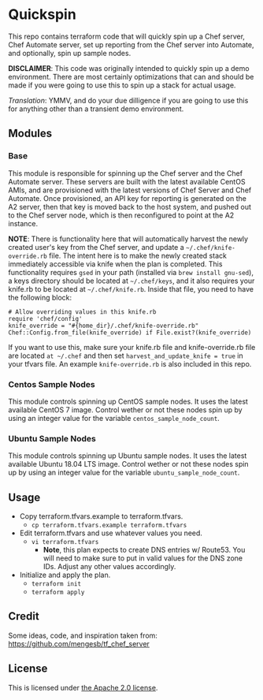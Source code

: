 # Quickspin
This repo contains terraform code that will quickly spin up a Chef server, Chef Automate server, set up reporting from the Chef server into Automate, and optionally, spin up sample nodes.

**DISCLAIMER**:  This code was originally intended to quickly spin up a demo environment.  There are most certainly optimizations that can and should be made if you were going to use this to spin up a stack for actual usage.

*Translation*:  YMMV, and do your due dilligence if you are going to use this for anything other than a transient demo environment.

## Modules
### Base
This module is responsible for spinning up the Chef server and the Chef Automate server.  These servers are built with the latest available CentOS AMIs, and are provisioned with the latest versions of Chef Server and Chef Automate.  Once provisioned, an API key for reporting is generated on the A2 server, then that key is moved back to the host system, and pushed out to the Chef server node, which is then reconfigured to point at the A2 instance.

**NOTE**:  There is functionality here that will automatically harvest the newly created user's key from the Chef server, and update a `~/.chef/knife-override.rb` file.  The intent here is to make the newly created stack immediately accessible via knife when the plan is completed.  This functionality requires `gsed` in your path (installed via `brew install gnu-sed`), a keys directory should be located at `~/.chef/keys`, and it also requires your knife.rb to be located at `~/.chef/knife.rb`.  Inside that file, you need to have the following block:

```
# Allow overriding values in this knife.rb
require 'chef/config'
knife_override = "#{home_dir}/.chef/knife-override.rb"
Chef::Config.from_file(knife_override) if File.exist?(knife_override)
```

If you want to use this, make sure your knife.rb file and knife-override.rb file are located `at ~/.chef` and then set  `harvest_and_update_knife = true` in your tfvars file.  An example `knife-override.rb` is also included in this repo.

### Centos Sample Nodes
This module controls spinning up CentOS sample nodes.  It uses the latest available CentOS 7 image.  Control wether or not these nodes spin up by using an integer value for the variable `centos_sample_node_count`.

### Ubuntu Sample Nodes
This module controls spinning up Ubuntu sample nodes.  It uses the latest available Ubuntu 18.04 LTS image.  Control wether or not these nodes spin up by using an integer value for the variable `ubuntu_sample_node_count`.

## Usage
- Copy terraform.tfvars.example to terraform.tfvars.
  - `cp terraform.tfvars.example terraform.tfvars`
- Edit terraform.tfvars and use whatever values you need.
  - `vi terraform.tfvars`
    - **Note**, this plan expects to create DNS entries w/ Route53.  You will need to make sure to put in valid values for the DNS zone IDs.  Adjust any other values accordingly.
- Initialize and apply the plan.
  - `terraform init`
  - `terraform apply`

## Credit
Some ideas, code, and inspiration taken from:
https://github.com/mengesb/tf_chef_server

## License
This is licensed under [the Apache 2.0 license](https://www.apache.org/licenses/LICENSE-2.0).
